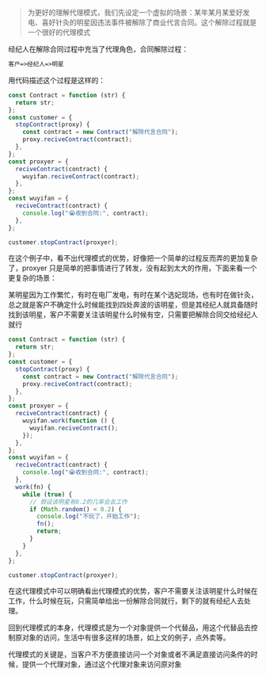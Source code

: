 > 为更好的理解代理模式，我们先设定一个虚拟的场景：某年某月某爱好发电、喜好针灸的明星因违法事件被解除了商业代言合同。这个解除过程就是一个很好的代理模式

经纪人在解除合同过程中充当了代理角色，合同解除过程：

```html
客户=>经纪人=>明星
```

用代码描述这个过程是这样的：

```js
const Contract = function (str) {
  return str;
};
const customer = {
  stopContract(proxy) {
    const contract = new Contract("解除代言合同");
    proxy.reciveContract(contract);
  },
};
const proxyer = {
  reciveContract(contract) {
    wuyifan.reciveContract(contract);
  },
};
const wuyifan = {
  reciveContract(contract) {
    console.log("😭收到合同:", contract);
  },
};

customer.stopContract(proxyer);
```

在这个例子中，看不出代理模式的优势，好像把一个简单的过程反而弄的更加复杂了，proxyer 只是简单的把事情进行了转发，没有起到太大的作用，下面来看一个更复杂的场景：

某明星因为工作繁忙，有时在电厂发电，有时在某个选妃现场，也有时在做针灸，总之就是客户不确定什么时候能找到四处奔波的该明星，但是其经纪人就具备随时找到该明星，客户不需要关注该明星什么时候有空，只需要把解除合同交给经纪人就行

```js
const Contract = function (str) {
  return str;
};
const customer = {
  stopContract(proxy) {
    const contract = new Contract("解除代言合同");
    proxy.reciveContract(contract);
  },
};
const proxyer = {
  reciveContract(contract) {
    wuyifan.work(function () {
      wuyifan.reciveContract();
    });
  },
};
const wuyifan = {
  reciveContract(contract) {
    console.log("😭收到合同:", contract);
  },
  work(fn) {
    while (true) {
      // 假设该明星有0.2的几率会去工作
      if (Math.random() < 0.2) {
        console.log("不玩了，开始工作");
        fn();
        return;
      }
    }
  },
};

customer.stopContract(proxyer);
```

在这代理模式中可以明确看出代理模式的优势，客户不需要关注该明星什么时候在工作，什么时候在玩，只需简单给出一份解除合同就行，剩下的就有经纪人去处理。

回到代理模式的本身，代理模式是为一个对象提供一个代替品，用这个代替品去控制原对象的访问，生活中有很多这样的场景，如上文的例子，点外卖等。

代理模式的关键是，当客户不方便直接访问一个对象或者不满足直接访问条件的时候，提供一个代理对象，通过这个代理对象来访问原对象
